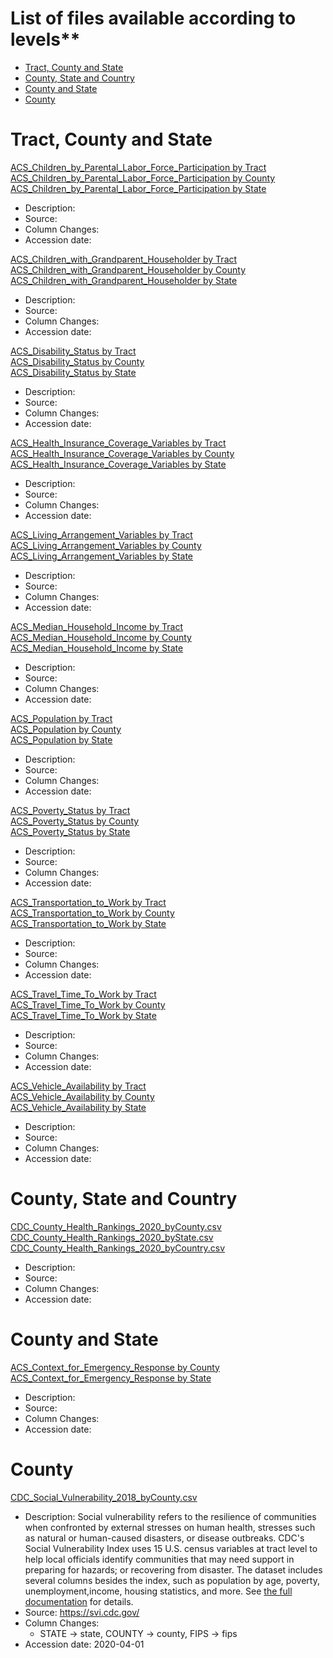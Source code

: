 # List of files available according to levels**

* [Tract, County and State](#tract-county-and-state)
* [County, State and Country](#county-state-and-country)
* [County and State](#county-and-state)
* [County](#county)


# Tract, County and State

[ACS_Children_by_Parental_Labor_Force_Participation by Tract](https://github.com/Big-Bio/COVID19byZip/tree/master/StaticData/tract_county_state/ACS_Children_by_Parental_Labor_Force_Participation_Variables_-_Centroids_byTract.csv)<br />
[ACS_Children_by_Parental_Labor_Force_Participation by County](https://github.com/Big-Bio/COVID19byZip/tree/master/StaticData/tract_county_state/ACS_Children_by_Parental_Labor_Force_Participation_Variables_-_Centroids_byCounty.csv)<br />
[ACS_Children_by_Parental_Labor_Force_Participation by State](https://github.com/Big-Bio/COVID19byZip/tree/master/StaticData/tract_county_state/ACS_Children_by_Parental_Labor_Force_Participation_Variables_-_Centroids_byState.csv)<br />
  * Description:
  * Source:
  * Column Changes:
  * Accession date:

[ACS_Children_with_Grandparent_Householder by Tract](https://github.com/Big-Bio/COVID19byZip/tree/master/StaticData/tract_county_state/tract_county_state/ACS_Children_with_Grandparent_Householder_Variables_-_Centroids_byTract.csv)<br />
[ACS_Children_with_Grandparent_Householder by County](https://github.com/Big-Bio/COVID19byZip/tree/master/StaticData/tract_county_state/tract_county_state/ACS_Children_with_Grandparent_Householder_Variables_-_Centroids_byCounty.csv)<br />
[ACS_Children_with_Grandparent_Householder by State](https://github.com/Big-Bio/COVID19byZip/tree/master/StaticData/tract_county_state/tract_county_state/ACS_Children_with_Grandparent_Householder_Variables_-_Centroids_byState.csv)<br />
  * Description:
  * Source:
  * Column Changes:
  * Accession date:

[ACS_Disability_Status by Tract](https://github.com/Big-Bio/COVID19byZip/tree/master/StaticData/tract_county_state/tract_county_state/ACS_Disability_Status_Variables_Centroids_byTract.csv)<br />
[ACS_Disability_Status by County](https://github.com/Big-Bio/COVID19byZip/tree/master/StaticData/tract_county_state/tract_county_state/ACS_Disability_Status_Variables_Centroids_byCounty.csv)<br />
[ACS_Disability_Status by State](https://github.com/Big-Bio/COVID19byZip/tree/master/StaticData/tract_county_state/tract_county_state/ACS_Disability_Status_Variables_Centroids_byState.csv)<br />
  * Description:
  * Source:
  * Column Changes:
  * Accession date:

[ACS_Health_Insurance_Coverage_Variables by Tract](https://github.com/Big-Bio/COVID19byZip/tree/master/StaticData/tract_county_state/tract_county_state/ACS_Health_Insurance_Coverage_Variables_Centroids_byTract.csv)<br />
[ACS_Health_Insurance_Coverage_Variables by County](https://github.com/Big-Bio/COVID19byZip/tree/master/StaticData/tract_county_state/tract_county_state/ACS_Health_Insurance_Coverage_Variables_Centroids_byCounty.csv)<br />
[ACS_Health_Insurance_Coverage_Variables by State](https://github.com/Big-Bio/COVID19byZip/tree/master/StaticData/tract_county_state/tract_county_state/ACS_Health_Insurance_Coverage_Variables_Centroids_byState.csv)<br />
  * Description:
  * Source:
  * Column Changes:
  * Accession date:

[ACS_Living_Arrangement_Variables by Tract](https://github.com/Big-Bio/COVID19byZip/tree/master/StaticData/tract_county_state/tract_county_state/ACS_Living_Arrangement_Variables_Centroids_byTract.csv)<br />
[ACS_Living_Arrangement_Variables by County](https://github.com/Big-Bio/COVID19byZip/tree/master/StaticData/tract_county_state/tract_county_state/ACS_Living_Arrangement_Variables_Centroids_byCounty.csv)<br />
[ACS_Living_Arrangement_Variables by State](https://github.com/Big-Bio/COVID19byZip/tree/master/StaticData/tract_county_state/tract_county_state/ACS_Living_Arrangement_Variables_Centroids_byState.csv)<br />
  * Description:
  * Source:
  * Column Changes:
  * Accession date:

[ACS_Median_Household_Income by Tract](https://github.com/Big-Bio/COVID19byZip/tree/master/StaticData/tract_county_state/tract_county_state/ACS_Median_Household_Income_Variables_Centroids_byTract.csv)<br />
[ACS_Median_Household_Income by County](https://github.com/Big-Bio/COVID19byZip/tree/master/StaticData/tract_county_state/tract_county_state/ACS_Median_Household_Income_Variables_Centroids_byCounty.csv)<br />
[ACS_Median_Household_Income by State](https://github.com/Big-Bio/COVID19byZip/tree/master/StaticData/tract_county_state/tract_county_state/ACS_Median_Household_Income_Variables_Centroids_byState.csv)<br />
  * Description:
  * Source:
  * Column Changes:
  * Accession date:

[ACS_Population by Tract](https://github.com/Big-Bio/COVID19byZip/tree/master/StaticData/tract_county_state/tract_county_state/ACS_Population_Variables_Centroids_byTract.csv)<br />
[ACS_Population by County](https://github.com/Big-Bio/COVID19byZip/tree/master/StaticData/tract_county_state/tract_county_state/ACS_Population_Variables_Centroids_byCounty.csv)<br />
[ACS_Population by State](https://github.com/Big-Bio/COVID19byZip/tree/master/StaticData/tract_county_state/tract_county_state/ACS_Population_Variables_Centroids_byState.csv)<br />
  * Description:
  * Source:
  * Column Changes:
  * Accession date:

[ACS_Poverty_Status by Tract](https://github.com/Big-Bio/COVID19byZip/tree/master/StaticData/tract_county_state/tract_county_state/ACS_Poverty_Status_Variables_Centroids_byTract.csv)<br />
[ACS_Poverty_Status by County](https://github.com/Big-Bio/COVID19byZip/tree/master/StaticData/tract_county_state/tract_county_state/ACS_Poverty_Status_Variables_Centroids_byCounty.csv)<br />
[ACS_Poverty_Status by State](https://github.com/Big-Bio/COVID19byZip/tree/master/StaticData/tract_county_state/tract_county_state/ACS_Poverty_Status_Variables_Centroids_byState.csv)<br />
  * Description:
  * Source:
  * Column Changes:
  * Accession date:

[ACS_Transportation_to_Work by Tract](https://github.com/Big-Bio/COVID19byZip/tree/master/StaticData/tract_county_state/tract_county_state/ACS_Transportation_to_Work_Variables_Centroids_byTract.csv)<br />
[ACS_Transportation_to_Work by County](https://github.com/Big-Bio/COVID19byZip/tree/master/StaticData/tract_county_state/tract_county_state/ACS_Transportation_to_Work_Variables_Centroids_byCounty.csv)<br />
[ACS_Transportation_to_Work by State](https://github.com/Big-Bio/COVID19byZip/tree/master/StaticData/tract_county_state/tract_county_state/ACS_Transportation_to_Work_Variables_Centroids_byState.csv)<br />
  * Description:
  * Source:
  * Column Changes:
  * Accession date:

[ACS_Travel_Time_To_Work by Tract](https://github.com/Big-Bio/COVID19byZip/tree/master/StaticData/tract_county_state/tract_county_state/ACS_Travel_Time_To_Work_Variables_Centroids_byTract.csv)<br />
[ACS_Travel_Time_To_Work by County](https://github.com/Big-Bio/COVID19byZip/tree/master/StaticData/tract_county_state/tract_county_state/ACS_Travel_Time_To_Work_Variables_Centroids_byCounty.csv)<br />
[ACS_Travel_Time_To_Work by State](https://github.com/Big-Bio/COVID19byZip/tree/master/StaticData/tract_county_state/tract_county_state/ACS_Travel_Time_To_Work_Variables_Centroids_byState.csv)<br />
  * Description:
  * Source:
  * Column Changes:
  * Accession date:

[ACS_Vehicle_Availability by Tract](https://github.com/Big-Bio/COVID19byZip/tree/master/StaticData/tract_county_state/tract_county_state/ACS_Vehicle_Availability_Variables_Centroids_byTract.csv)<br />
[ACS_Vehicle_Availability by County](https://github.com/Big-Bio/COVID19byZip/tree/master/StaticData/tract_county_state/tract_county_state/ACS_Vehicle_Availability_Variables_Centroids_byCounty.csv)<br />
[ACS_Vehicle_Availability by State](https://github.com/Big-Bio/COVID19byZip/tree/master/StaticData/tract_county_state/tract_county_state/ACS_Vehicle_Availability_Variables_Centroids_byState.csv)<br />
  * Description:
  * Source:
  * Column Changes:
  * Accession date:

# County, State and Country

[CDC_County_Health_Rankings_2020_byCounty.csv](https://github.com/Big-Bio/COVID19byZip/tree/master/StaticData/CDC_County_Health_Rankings_2020_byCountry.csv)<br />
[CDC_County_Health_Rankings_2020_byState.csv](https://github.com/Big-Bio/COVID19byZip/tree/master/StaticData/CDC_County_Health_Rankings_2020_byCounty.csv)<br />
[CDC_County_Health_Rankings_2020_byCountry.csv](https://github.com/Big-Bio/COVID19byZip/tree/master/StaticData/CDC_County_Health_Rankings_2020_byCounty.csv)<br />
  * Description:
  * Source:
  * Column Changes:
  * Accession date:


# County and State

[ACS_Context_for_Emergency_Response by County](https://github.com/Big-Bio/COVID19byZip/tree/master/StaticData/county_state/ACS_Context_for_Emergency_Response_-_Centroids_byCounty.csv)<br />
[ACS_Context_for_Emergency_Response by State](https://github.com/Big-Bio/COVID19byZip/tree/master/StaticData/county_state/ACS_Context_for_Emergency_Response_-_Centroids_byState.csv)<br />
  * Description:
  * Source:
  * Column Changes:
  * Accession date:


# County

[CDC_Social_Vulnerability_2018_byCounty.csv](https://github.com/Big-Bio/COVID19byZip/blob/master/StaticData/county_state/CDC_Social_Vulnerability_2018_byCounty.csv)<br />
  *  Description: Social vulnerability refers to the resilience of communities when confronted by external stresses on human health, stresses such as natural or human-caused disasters, or disease outbreaks. CDC's Social Vulnerability Index uses 15 U.S. census variables at tract level to help local officials identify communities that may need support in preparing for hazards; or recovering from disaster. The dataset includes several columns besides the index, such as population by age, poverty, unemployment,income, housing statistics, and more. See [the full documentation](https://svi.cdc.gov/Documents/Data/2018_SVI_Data/SVI2018Documentation.pdf) for details.
  * Source: https://svi.cdc.gov/
  * Column Changes:
    * STATE -> state, COUNTY -> county, FIPS -> fips
  * Accession date: 2020-04-01
